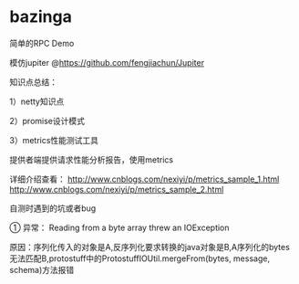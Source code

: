 # bazinga

简单的RPC Demo

模仿jupiter @https://github.com/fengjiachun/Jupiter

知识点总结：

1）netty知识点



2）promise设计模式



3）metrics性能测试工具

提供者端提供请求性能分析报告，使用metrics

详细介绍查看：
http://www.cnblogs.com/nexiyi/p/metrics_sample_1.html
http://www.cnblogs.com/nexiyi/p/metrics_sample_2.html


自测时遇到的坑或者bug

① 异常： Reading from a byte array threw an IOException


原因：序列化传入的对象是A,反序列化要求转换的java对象是B,A序列化的bytes无法匹配B,protostuff中的ProtostuffIOUtil.mergeFrom(bytes, message, schema)方法报错


